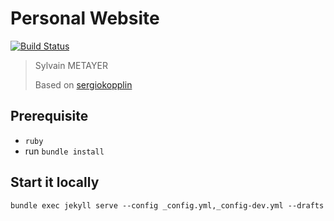 # Personal Website

[![Build Status](https://travis-ci.org/sylvainmetayer/sylvainmetayer.svg?branch=master)](https://travis-ci.org/sylvainmetayer/sylvainmetayer)

> Sylvain METAYER
>
> Based on [sergiokopplin](https://github.com/sergiokopplin/indigo)

## Prerequisite

- `ruby`
- run `bundle install`

## Start it locally

`bundle exec jekyll serve --config _config.yml,_config-dev.yml --drafts`
